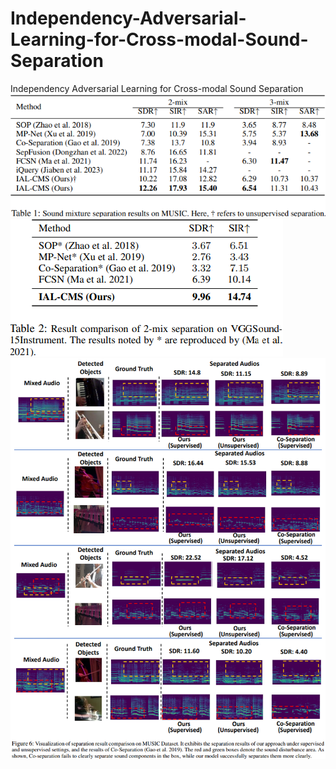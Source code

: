 # Independency-Adversarial-Learning-for-Cross-modal-Sound-Separation
Independency Adversarial Learning for Cross-modal Sound Separation
![avatar](Pictures/MUSIC.png)
![avatar](Pictures/VGGSound.png)
![avatar](Pictures/Visualization.png)